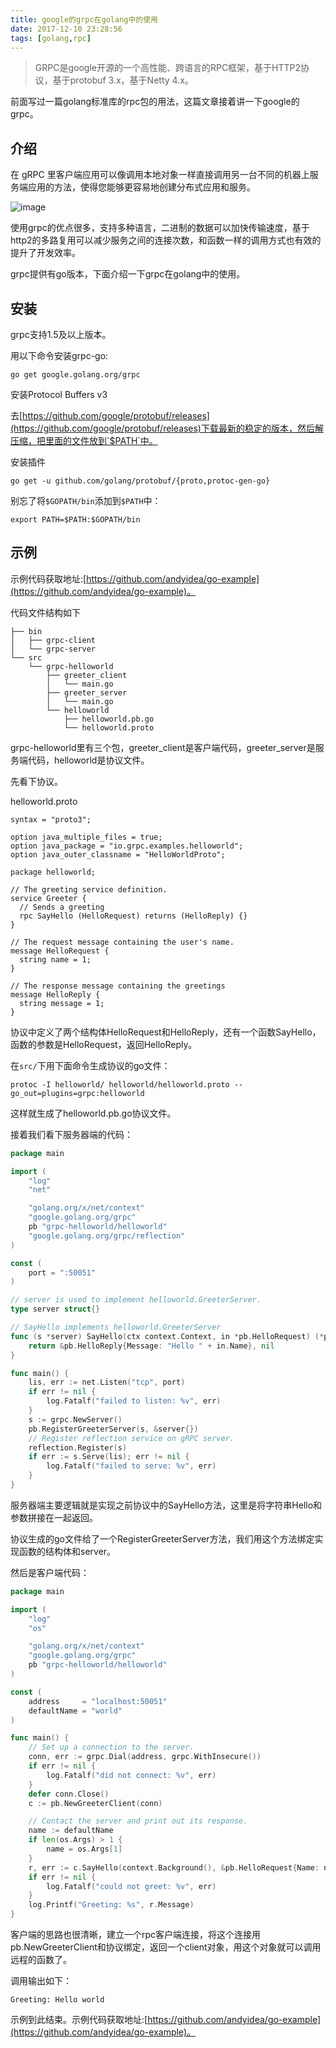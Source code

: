 ```yaml
---
title: google的grpc在golang中的使用
date: 2017-12-10 23:28:56
tags: [golang,rpc]
---
```


> GRPC是google开源的一个高性能、跨语言的RPC框架，基于HTTP2协议，基于protobuf 3.x，基于Netty 4.x。

前面写过一篇golang标准库的rpc包的用法，这篇文章接着讲一下google的grpc。

## 介绍

在 gRPC 里客户端应用可以像调用本地对象一样直接调用另一台不同的机器上服务端应用的方法，使得您能够更容易地创建分布式应用和服务。

![image](http://www.grpc.io/img/grpc_concept_diagram_00.png)

使用grpc的优点很多，支持多种语言，二进制的数据可以加快传输速度，基于http2的多路复用可以减少服务之间的连接次数，和函数一样的调用方式也有效的提升了开发效率。

grpc提供有go版本，下面介绍一下grpc在golang中的使用。

## 安装

grpc支持1.5及以上版本。

用以下命令安装grpc-go:

```
go get google.golang.org/grpc
```

安装Protocol Buffers v3

去[https://github.com/google/protobuf/releases](https://github.com/google/protobuf/releases)下载最新的稳定的版本，然后解压缩，把里面的文件放到`$PATH`中。

安装插件

```
go get -u github.com/golang/protobuf/{proto,protoc-gen-go}
```

别忘了将`$GOPATH/bin`添加到`$PATH`中：

```
export PATH=$PATH:$GOPATH/bin
```

## 示例

示例代码获取地址:[https://github.com/andyidea/go-example](https://github.com/andyidea/go-example)。

代码文件结构如下
```
├── bin
│   ├── grpc-client
│   └── grpc-server
└── src
    └── grpc-helloworld
        ├── greeter_client
        │   └── main.go
        ├── greeter_server
        │   └── main.go
        └── helloworld
            ├── helloworld.pb.go
            └── helloworld.proto

```

grpc-helloworld里有三个包，greeter_client是客户端代码，greeter_server是服务端代码，helloworld是协议文件。

先看下协议。

helloworld.proto

```
syntax = "proto3";

option java_multiple_files = true;
option java_package = "io.grpc.examples.helloworld";
option java_outer_classname = "HelloWorldProto";

package helloworld;

// The greeting service definition.
service Greeter {
  // Sends a greeting
  rpc SayHello (HelloRequest) returns (HelloReply) {}
}

// The request message containing the user's name.
message HelloRequest {
  string name = 1;
}

// The response message containing the greetings
message HelloReply {
  string message = 1;
}

```

协议中定义了两个结构体HelloRequest和HelloReply，还有一个函数SayHello，函数的参数是HelloRequest，返回HelloReply。

在`src/`下用下面命令生成协议的go文件：

```
protoc -I helloworld/ helloworld/helloworld.proto --go_out=plugins=grpc:helloworld
```

这样就生成了helloworld.pb.go协议文件。

接着我们看下服务器端的代码：

```go
package main

import (
	"log"
	"net"

	"golang.org/x/net/context"
	"google.golang.org/grpc"
	pb "grpc-helloworld/helloworld"
	"google.golang.org/grpc/reflection"
)

const (
	port = ":50051"
)

// server is used to implement helloworld.GreeterServer.
type server struct{}

// SayHello implements helloworld.GreeterServer
func (s *server) SayHello(ctx context.Context, in *pb.HelloRequest) (*pb.HelloReply, error) {
	return &pb.HelloReply{Message: "Hello " + in.Name}, nil
}

func main() {
	lis, err := net.Listen("tcp", port)
	if err != nil {
		log.Fatalf("failed to listen: %v", err)
	}
	s := grpc.NewServer()
	pb.RegisterGreeterServer(s, &server{})
	// Register reflection service on gRPC server.
	reflection.Register(s)
	if err := s.Serve(lis); err != nil {
		log.Fatalf("failed to serve: %v", err)
	}
}

```

服务器端主要逻辑就是实现之前协议中的SayHello方法，这里是将字符串Hello和参数拼接在一起返回。

协议生成的go文件给了一个RegisterGreeterServer方法，我们用这个方法绑定实现函数的结构体和server。

然后是客户端代码：

```go
package main

import (
	"log"
	"os"

	"golang.org/x/net/context"
	"google.golang.org/grpc"
	pb "grpc-helloworld/helloworld"
)

const (
	address     = "localhost:50051"
	defaultName = "world"
)

func main() {
	// Set up a connection to the server.
	conn, err := grpc.Dial(address, grpc.WithInsecure())
	if err != nil {
		log.Fatalf("did not connect: %v", err)
	}
	defer conn.Close()
	c := pb.NewGreeterClient(conn)

	// Contact the server and print out its response.
	name := defaultName
	if len(os.Args) > 1 {
		name = os.Args[1]
	}
	r, err := c.SayHello(context.Background(), &pb.HelloRequest{Name: name})
	if err != nil {
		log.Fatalf("could not greet: %v", err)
	}
	log.Printf("Greeting: %s", r.Message)
}
```

客户端的思路也很清晰，建立一个rpc客户端连接，将这个连接用pb.NewGreeterClient和协议绑定，返回一个client对象，用这个对象就可以调用远程的函数了。

调用输出如下：

```
Greeting: Hello world
```

示例到此结束。示例代码获取地址:[https://github.com/andyidea/go-example](https://github.com/andyidea/go-example)。
